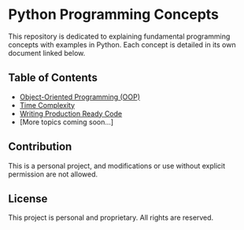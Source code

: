 # Python Programming Concepts

This repository is dedicated to explaining fundamental programming concepts with examples in Python. Each concept is detailed in its own document linked below.

## Table of Contents
- [Object-Oriented Programming (OOP)](docs/OOP.md)
- [Time Complexity](docs/TimeComplexity.md)
- [Writing Production Ready Code](docs/ProductionReadyCode.md)
- [More topics coming soon...]

## Contribution

This is a personal project, and modifications or use without explicit permission are not allowed.

## License

This project is personal and proprietary. All rights are reserved.

